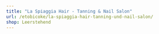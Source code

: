 ```yaml
---
title: "La Spiaggia Hair - Tanning & Nail Salon"
url: /etobicoke/la-spiaggia-hair-tanning-und-nail-salon/
shop: Leerstehend
---
```

